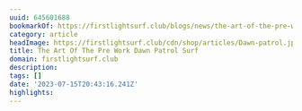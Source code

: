 ```yaml
---
uuid: 645601688
bookmarkOf: https://firstlightsurf.club/blogs/news/the-art-of-the-pre-work-dawn-patrol-surf
category: article
headImage: https://firstlightsurf.club/cdn/shop/articles/Dawn-patrol.jpg?v=1688863794
title: The Art Of The Pre Work Dawn Patrol Surf
domain: firstlightsurf.club
description: 
tags: []
date: '2023-07-15T20:43:16.241Z'
highlights: 
---
```



